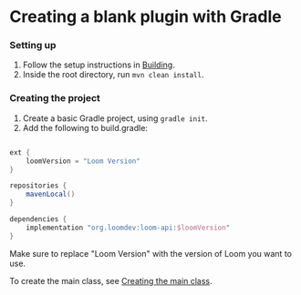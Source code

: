 # Creating a blank plugin with Gradle

### Setting up
1. Follow the setup instructions in [Building](../Building.md).
2. Inside the root directory, run ```mvn clean install```.

### Creating the project
1. Create a basic Gradle project, using ```gradle init```.
2. Add the following to build.gradle:
```gradle

ext {
    loomVersion = "Loom Version"
}

repositories {
    mavenLocal()
}

dependencies {
    implementation "org.loomdev:loom-api:$loomVersion"
}
```
Make sure to replace "Loom Version" with the version of Loom you want to use.

To create the main class, see [Creating the main class](Creating%20the%20main%20class.md).
